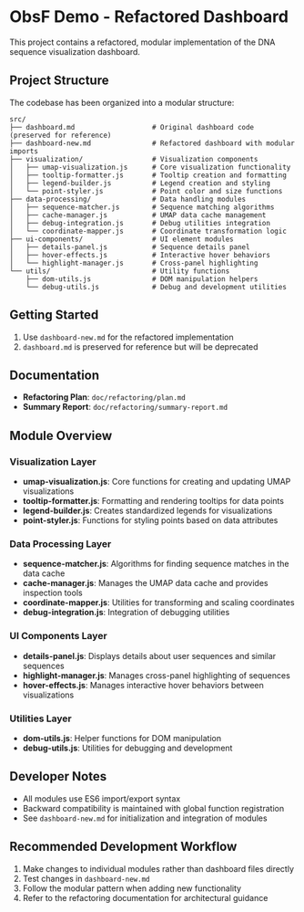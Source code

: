 # ObsF Demo - Refactored Dashboard

This project contains a refactored, modular implementation of the DNA sequence visualization dashboard.

## Project Structure

The codebase has been organized into a modular structure:

```
src/
├── dashboard.md                   # Original dashboard code (preserved for reference)
├── dashboard-new.md               # Refactored dashboard with modular imports
├── visualization/                 # Visualization components
│   ├── umap-visualization.js      # Core visualization functionality
│   ├── tooltip-formatter.js       # Tooltip creation and formatting
│   ├── legend-builder.js          # Legend creation and styling
│   └── point-styler.js            # Point color and size functions
├── data-processing/               # Data handling modules
│   ├── sequence-matcher.js        # Sequence matching algorithms
│   ├── cache-manager.js           # UMAP data cache management
│   ├── debug-integration.js       # Debug utilities integration
│   └── coordinate-mapper.js       # Coordinate transformation logic
├── ui-components/                 # UI element modules
│   ├── details-panel.js           # Sequence details panel
│   ├── hover-effects.js           # Interactive hover behaviors
│   └── highlight-manager.js       # Cross-panel highlighting
└── utils/                         # Utility functions
    ├── dom-utils.js               # DOM manipulation helpers
    └── debug-utils.js             # Debug and development utilities
```

## Getting Started

1. Use `dashboard-new.md` for the refactored implementation
2. `dashboard.md` is preserved for reference but will be deprecated

## Documentation

- **Refactoring Plan**: `doc/refactoring/plan.md`
- **Summary Report**: `doc/refactoring/summary-report.md`

## Module Overview

### Visualization Layer

- **umap-visualization.js**: Core functions for creating and updating UMAP visualizations
- **tooltip-formatter.js**: Formatting and rendering tooltips for data points
- **legend-builder.js**: Creates standardized legends for visualizations
- **point-styler.js**: Functions for styling points based on data attributes

### Data Processing Layer

- **sequence-matcher.js**: Algorithms for finding sequence matches in the data cache
- **cache-manager.js**: Manages the UMAP data cache and provides inspection tools
- **coordinate-mapper.js**: Utilities for transforming and scaling coordinates
- **debug-integration.js**: Integration of debugging utilities

### UI Components Layer

- **details-panel.js**: Displays details about user sequences and similar sequences
- **highlight-manager.js**: Manages cross-panel highlighting of sequences
- **hover-effects.js**: Manages interactive hover behaviors between visualizations

### Utilities Layer

- **dom-utils.js**: Helper functions for DOM manipulation
- **debug-utils.js**: Utilities for debugging and development

## Developer Notes

- All modules use ES6 import/export syntax
- Backward compatibility is maintained with global function registration
- See `dashboard-new.md` for initialization and integration of modules

## Recommended Development Workflow

1. Make changes to individual modules rather than dashboard files directly
2. Test changes in `dashboard-new.md`
3. Follow the modular pattern when adding new functionality
4. Refer to the refactoring documentation for architectural guidance
